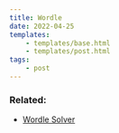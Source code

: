 ```yaml
---
title: Wordle
date: 2022-04-25
templates:
    - templates/base.html
    - templates/post.html
tags:
    - post
---
```


<div id="wordleForm" data-component=""></div>

### Related:

-   [Wordle Solver](/wordlesolver)
